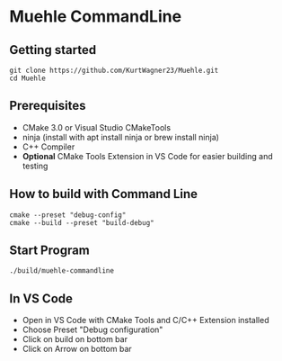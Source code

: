 # Muehle CommandLine



## Getting started
```
git clone https://github.com/KurtWagner23/Muehle.git
cd Muehle
```

## Prerequisites
- CMake 3.0 or Visual Studio CMakeTools
- ninja (install with apt install ninja or brew install ninja)
- C++ Compiler
- **Optional** CMake Tools Extension in VS Code for easier building and testing

## How to build with Command Line
```
cmake --preset "debug-config"
cmake --build --preset "build-debug"
```
## Start Program
```
./build/muehle-commandline
```

## In VS Code
- Open in VS Code with CMake Tools and C/C++ Extension installed
- Choose Preset "Debug configuration"
- Click on build on bottom bar
- Click on Arrow on bottom bar
